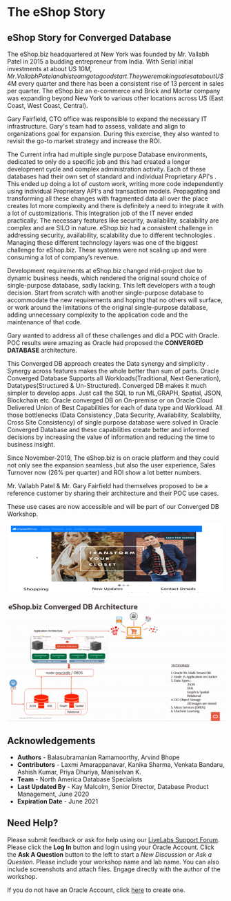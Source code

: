 # The eShop Story #

## eShop Story for Converged Database ##

The eShop.biz headquartered at New York was founded by Mr. Vallabh Patel in 2015 a budding entrepreneur from India. With Serial initial investments at about US $10M, Mr. Vallabh  Patel and his team got a good start. They were making sales at about US$ 4M every quarter and there has been a consistent rise of 13 percent in sales per quarter. The eShop.biz an e-commerce and Brick and Mortar company was expanding beyond New York to various other locations across US (East Coast, West Coast, Central).

Gary Fairfield, CTO office was responsible to expand the necessary IT infrastructure. Gary's team had to assess, validate and align to organizations goal for expansion. During this exercise, they also wanted to revisit the go-to market strategy and increase the ROI.

The Current infra had multiple single purpose Database environments, dedicated to only do a specific job and this had created a longer development cycle and complex administration activity. Each of these databases had their own set of standard and  individual Proprietary API's . This ended up doing a lot of custom work, writing more code independently using individual Proprietary API's and transaction models. Propagating and transforming all these changes with fragmented data all over the place creates lot more complexity and there is definitely a need to integrate it with a lot of customizations. This Integration job of the IT never ended practically. The necessary features like security, availability, scalability are complex and are SILO in nature. eShop.biz had a consistent challenge in addressing security, availability, scalability due to different technologies . Managing these different technology layers was one of the biggest challenge for eShop.biz. These systems were not scaling up and were consuming a lot of company’s revenue.

Development requirements at eShop.biz changed mid-project due to dynamic business needs, which rendered the original sound choice of single-purpose database, sadly lacking. This left developers with a tough decision. Start from scratch with another single-purpose database to accommodate the new requirements and hoping that no others will surface, or work around the limitations of the original single-purpose database, adding unnecessary complexity to the application code and the maintenance of that code.

Gary wanted to address all of these challenges and did a POC with Oracle.  POC results were amazing as Oracle had proposed the **CONVERGED DATABASE** architecture.

This Converged DB approach creates the Data synergy and simplicity . Synergy across features makes the whole better than sum of parts. Oracle Converged Database Supports all Workloads(Traditional, Next Generation), Datatypes(Structured & Un-Structured). Converged DB makes it much simpler to develop apps. Just call the SQL to run ML,GRAPH, Spatial, JSON, Blockchain etc. Oracle converged DB on On-premise or on Oracle Cloud Delivered Union of Best Capabilities for each of data type and Workload. All those bottlenecks (Data Consistency ,Data Security, Availability, Scalability, Cross Site Consistency) of single purpose database were solved in Oracle Converged Database and these capabilities create better and informed decisions by increasing the value of information and reducing the time to business insight.

Since November-2019, The eShop.biz is on oracle platform  and they could not only see the expansion seamless ,but also the user experience, Sales Turnover now (26% per quarter) and ROI show a lot better numbers.

Mr. Vallabh Patel & Mr. Gary Fairfield had themselves proposed to be a reference customer by sharing their architecture and their POC use cases.

These use cases are now accessible and  will be part of our Converged DB Workshop.



![](./images/env_setup_nodejs.PNG " ") 

![](./images/arc.png " ") 

## Acknowledgements
- **Authors** - Balasubramanian Ramamoorthy, Arvind Bhope
- **Contributors** - Laxmi Amarappanavar, Kanika Sharma, Venkata Bandaru, Ashish Kumar, Priya Dhuriya, Maniselvan K.
- **Team** - North America Database Specialists
- **Last Updated By** - Kay Malcolm, Senior Director, Database Product Management, June 2020
- **Expiration Date** - June 2021

## Need Help?
Please submit feedback or ask for help using our [LiveLabs Support Forum](https://community.oracle.com/tech/developers/categories/converged-database). Please click the **Log In** button and login using your Oracle Account. Click the **Ask A Question** button to the left to start a *New Discussion* or *Ask a Question*.  Please include your workshop name and lab name.  You can also include screenshots and attach files.  Engage directly with the author of the workshop.

If you do not have an Oracle Account, click [here](https://profile.oracle.com/myprofile/account/create-account.jspx) to create one.
